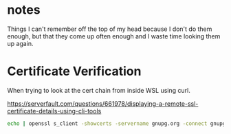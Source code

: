 # notes
Things I can't remember off the top of my head because I don't do them enough, but that they come up often enough and I waste time looking them up again.


# Certificate Verification

When trying to look at the cert chain from inside WSL using curl.

https://serverfault.com/questions/661978/displaying-a-remote-ssl-certificate-details-using-cli-tools

```bash
echo | openssl s_client -showcerts -servername gnupg.org -connect gnupg.org:443 2>/dev/null | openssl x509 -inform pem -noout -text
```
